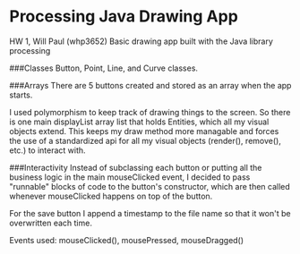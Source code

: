 Processing Java Drawing App
===========

HW 1, Will Paul (whp3652)
Basic drawing app built with the Java library processing

###Classes
Button, Point, Line, and Curve classes. 

###Arrays
There are 5 buttons created and stored as an array when the app starts.

I used polymorphism to keep track of drawing things to the screen. So there is one main displayList array list that holds Entities, which all my visual objects extend. This keeps my draw method more managable and forces the use of a standardized api for all my visual objects (render(), remove(), etc.) to interact with.

###Interactivity
Instead of subclassing each button or putting all the business logic in the main mouseClicked event, I decided to pass "runnable" blocks of code to the button's constructor, which are then called whenever mouseClicked happens on top of the button.

For the save button I append a timestamp to the file name so that it won't be overwritten each time.

Events used: mouseClicked(), mousePressed, mouseDragged()
